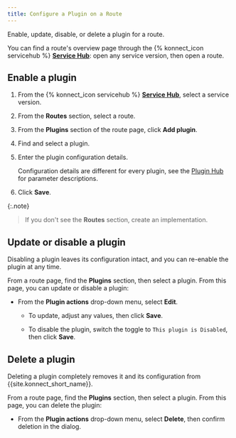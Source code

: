 ```yaml
---
title: Configure a Plugin on a Route
---
```

Enable, update, disable, or delete a plugin for a route.

You can find a route's overview page through the {% konnect_icon servicehub %} [**Service Hub**](https://cloud.konghq.com/servicehub): open any service version, then open a route.

## Enable a plugin

1. From the {% konnect_icon servicehub %} [**Service Hub**](https://cloud.konghq.com/servicehub), select a service version.

1. From the **Routes** section, select a route.

1. From the **Plugins** section of the route page, click **Add plugin**.

1. Find and select a plugin.

1. Enter the plugin configuration details.

    Configuration details are different for every plugin, see the [Plugin Hub](/hub/) for parameter descriptions.

1. Click **Save**.

{:.note}
> If you don't see the **Routes** section, create an implementation.

## Update or disable a plugin

Disabling a plugin leaves its configuration intact, and you can re-enable the
plugin at any time.

From a route page, find the **Plugins** section, then select a plugin.
From this page, you can update or disable a plugin:

* From the **Plugin actions** drop-down menu, select **Edit**.

  * To update, adjust any values, then click **Save**.

  * To disable the plugin, switch the toggle to `This plugin is Disabled`, then click **Save**.

## Delete a plugin

Deleting a plugin completely removes it and its configuration from
{{site.konnect_short_name}}.

From a route page, find the **Plugins** section, then select a plugin.
From this page, you can delete the plugin:

* From the **Plugin actions** drop-down menu, select **Delete**, then confirm deletion in the dialog.
